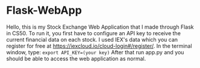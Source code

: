 # Flask-WebApp

Hello, this is my Stock Exchange Web Application that I made through Flask in CS50. To run it, you first have to configure an API key to receive the current financial data on each stock. I used IEX's data which you can register for free at https://iexcloud.io/cloud-login#/register/. 
In the terminal window, type: ``export API_KEY=(your key)`` After that run app.py and you should be able to access the web application as normal.
